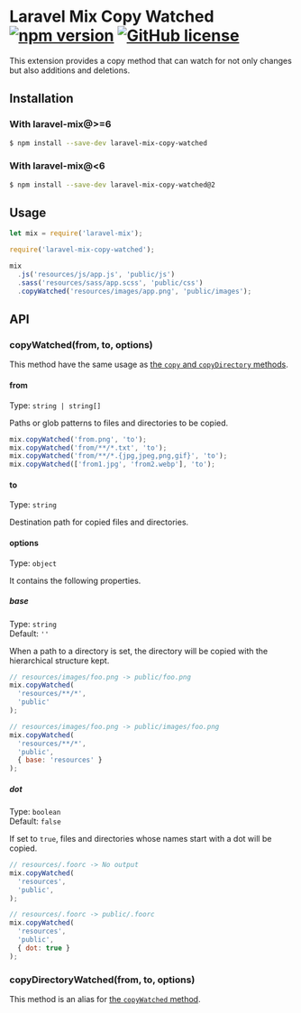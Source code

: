 # Laravel Mix Copy Watched [![npm version](https://img.shields.io/npm/v/laravel-mix-copy-watched.svg?style=flat-square)](https://www.npmjs.com/package/laravel-mix-copy-watched) [![GitHub license](https://img.shields.io/badge/license-MIT-green.svg?style=flat-square)](https://github.com/dsktschy/laravel-mix-copy-watched/blob/master/LICENSE.txt)

This extension provides a copy method that can watch for not only changes but also additions and deletions.

## Installation

### With laravel-mix@>=6

```sh
$ npm install --save-dev laravel-mix-copy-watched
```

### With laravel-mix@<6

```sh
$ npm install --save-dev laravel-mix-copy-watched@2
```

## Usage

```js
let mix = require('laravel-mix');

require('laravel-mix-copy-watched');

mix
  .js('resources/js/app.js', 'public/js')
  .sass('resources/sass/app.scss', 'public/css')
  .copyWatched('resources/images/app.png', 'public/images');
```

## API

### copyWatched(from, to, options)

This method have the same usage as [the `copy` and `copyDirectory` methods](https://laravel-mix.com/docs/4.0/copying-files).

#### from

Type: `string | string[]`

Paths or glob patterns to files and directories to be copied.

```js
mix.copyWatched('from.png', 'to');
mix.copyWatched('from/**/*.txt', 'to');
mix.copyWatched('from/**/*.{jpg,jpeg,png,gif}', 'to');
mix.copyWatched(['from1.jpg', 'from2.webp'], 'to');
```

#### to

Type: `string`

Destination path for copied files and directories.

#### options

Type: `object`

It contains the following properties.

##### base

Type: `string`  
Default: `''`

When a path to a directory is set, the directory will be copied with the hierarchical structure kept.

```js
// resources/images/foo.png -> public/foo.png
mix.copyWatched(
  'resources/**/*',
  'public'
);

// resources/images/foo.png -> public/images/foo.png
mix.copyWatched(
  'resources/**/*',
  'public',
  { base: 'resources' }
);
```

##### dot

Type: `boolean`  
Default: `false`

If set to `true`, files and directories whose names start with a dot will be copied.

```js
// resources/.foorc -> No output
mix.copyWatched(
  'resources',
  'public',
);

// resources/.foorc -> public/.foorc
mix.copyWatched(
  'resources',
  'public',
  { dot: true }
);
```

### copyDirectoryWatched(from, to, options)

This method is an alias for [the `copyWatched` method](#copywatchedfrom-to-options).
